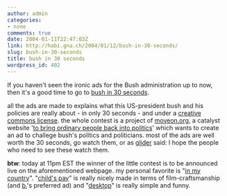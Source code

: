 ```yaml
---
author: admin
categories:
- none
comments: true
date: 2004-01-11T22:47:03Z
link: http://habi.gna.ch/2004/01/12/bush-in-30-seconds/
slug: bush-in-30-seconds
title: bush in 30 seconds
wordpress_id: 402
---
```


If you haven't seen the ironic ads for the Bush administration up to now, then it's a good time to go to [bush in 30 seconds](http://www.bushin30seconds.com/).

all the ads are made to explains what this US-president bush and his policies are really about - in only 30 seconds - and under a [creative commons license](http://creativecommons.org/learn/). the whole contest is a project of [moveon.org](http://www.moveon.org/), a catalyst website '[to bring ordinary people back into politics](http://www.moveon.org/about/)' which wants to create an ad to challege bush's politics and politicians.
most of the ads are well worth the 30 seconds, go watch them, or as [glider](http://iam.bmezine.com/?glider) said: I hope the people who need to see these watch them.

**btw**: today at 11pm EST the winner of the little contest is to be announced live on the aforementioned webpage. 
my personal favorite is "[in my country](http://www.bushin30seconds.com/view/03_small.shtml)". "[child's pay](http://www.bushin30seconds.com/view/01_small.shtml)" is really nicely made in terms of film-craftsmanship (and [b.](http://bernhardseefeld.ch/)'s preferred ad) and "[desktop](http://www.bushin30seconds.com/view/10_small.shtml)" is really simple and funny.
